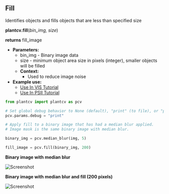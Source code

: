 ## Fill

Identifies objects and fills objects that are less than specified size

**plantcv.fill**(*bin_img, size*)

**returns** fill_image

- **Parameters:**
    - bin_img - Binary image data
    - size - minimum object area size in pixels (integer), smaller objects will be filled
  - **Context:**
    - Used to reduce image noise
- **Example use:**
    - [Use In VIS Tutorial](vis_tutorial.md)
    - [Use In PSII Tutorial](psII_tutorial.md) 

```python
from plantcv import plantcv as pcv

# Set global debug behavior to None (default), "print" (to file), or "plot" (Jupyter Notebooks or X11)
pcv.params.debug = "print"

# Apply fill to a binary image that has had a median blur applied.
# Image mask is the same binary image with median blur.

binary_img = pcv.median_blur(img, 5)

fill_image = pcv.fill(binary_img, 200)
```

**Binary image with median blur**

![Screenshot](img/documentation_images/fill/binary_image.jpg)

**Binary image with median blur and fill (200 pixels)**

![Screenshot](img/documentation_images/fill/fill_200.jpg)
